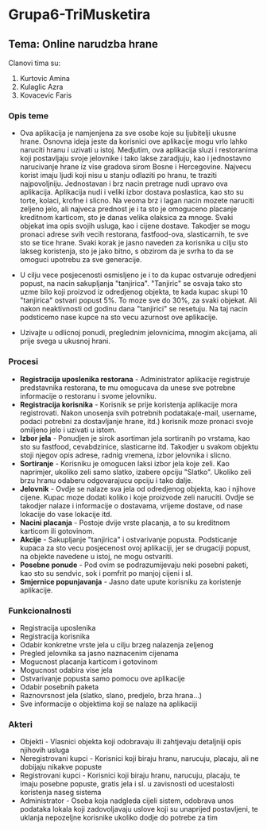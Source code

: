 # Grupa6-TriMusketira
## Tema: Online narudzba hrane
Clanovi tima su:
1. Kurtovic Amina
2. Kulaglic Azra
3. Kovacevic Faris
### Opis teme

- Ova aplikacija je namjenjena za sve osobe koje su ljubitelji ukusne hrane. Osnovna ideja jeste da korisnici ove aplikacije
mogu vrlo lahko naruciti hranu i uzivati u istoj. Medjutim, ova aplikacija sluzi i restoranima koji postavljaju svoje jelovnike i tako 
lakse zaradjuju, kao i jednostavno narucivanje hrane iz vise gradova sirom Bosne i Hercegovine. Najvecu korist imaju ljudi koji nisu u stanju odlaziti po hranu, te traziti najpovoljniju. Jednostavan i brz nacin pretrage nudi upravo ova aplikacija.  Aplikacija nudi i veliki izbor dostava poslastica, kao sto su torte, kolaci, krofne i slicno. Na veoma brz i lagan nacin mozete naruciti zeljeno jelo, ali najveca prednost je i ta sto je omoguceno placanje kreditnom karticom, sto je danas velika olaksica za mnoge. Svaki objekat ima opis svojih usluga, kao i cijene dostave. Takodjer se mogu pronaci adrese svih vecih restorana, fastfood-ova, slasticarnih, te sve sto se tice hrane. Svaki korak je jasno naveden za korisnika u cilju sto lakseg koristenja, sto je jako bitno, s obzirom da je svrha to da se omoguci upotrebu za sve generacije. 

- U cilju vece posjecenosti osmisljeno je i to da kupac ostvaruje odredjeni popust, na nacin sakupljanja "tanjirica". "Tanjiric" se osvaja tako sto uzme bilo koji proizvod iz odredjenog objekta, te kada kupac skupi 10 "tanjirica" ostvari popust 5%. To moze sve do 30%, za svaki objekat. Ali nakon neaktivnosti od godinu dana "tanjirici" se resetuju. Na taj nacin podsticemo nase kupce na sto vecu azurnost ove aplikacije.

- Uzivajte u odlicnoj ponudi, preglednim jelovnicima, mnogim akcijama, ali prije svega u ukusnoj hrani. 

### Procesi

- **Registracija uposlenika restorana** - Administrator aplikacije registruje predstavnika restorana, te mu omogucava da unese sve potrebne informacije o restoranu i svome jelovniku.
- **Registracija korisnika** - Korisnik se prije koristenja aplikacije mora registrovati. Nakon unosenja svih potrebnih podataka(e-mail, username, podaci potrebni za dostavljanje hrane, itd.) korisnik moze pronaci svoje omiljeno jelo i uzivati u istom.
- **Izbor jela** - Ponudjen je sirok asortiman jela sortiranih po vrstama, kao sto su fastfood, cevabdzinice, slasticarne itd. Takodjer u svakom objektu stoji njegov opis adrese, radnig vremena, izbor jelovnika i slicno. 
- **Sortiranje** - Korisniku je omogucen laksi izbor jela koje zeli. Kao naprimjer, ukoliko zeli samo slatko, izabere opciju "Slatko". Ukoliko zeli brzu hranu odaberu odgovarajucu opciju i tako dalje.
- **Jelovnik** - Ovdje se nalaze sva jela od odredjenog objekta, kao i njihove cijene. Kupac moze dodati koliko i koje proizvode zeli naruciti. Ovdje se takodjer nalaze i informacije o dostavama, vrijeme dostave, od nase lokacije do vase lokacije itd.
- **Nacini placanja** - Postoje dvije vrste placanja, a to su kreditnom karticom ili gotovinom.
- **Akcije** - Sakupljanje "tanjirica" i ostvarivanje popusta. Podsticanje kupaca za sto vecu posjecenost ovoj aplikaciji, jer se drugaciji popust, na objekte navedene u istoj, ne mogu ostvariti.
- **Posebne ponude** - Pod ovim se podrazumijevaju neki posebni paketi, kao sto su sendvic, sok i pomfrit po manjoj cijeni i sl.
- **Smjernice popunjavanja** - Jasno date upute korisniku za koristenje aplikacije.

### Funkcionalnosti

- Registracija uposlenika
- Registracija korisnika
- Odabir konkretne vrste jela u cilju brzeg nalazenja zeljenog
- Pregled jelovnika sa jasno naznacenim cijenama
- Mogucnost placanja karticom i gotovinom
- Mogucnost odabira vise jela
- Ostvarivanje popusta samo pomocu ove aplikacije
- Odabir posebnih paketa
- Raznovrsnost jela (slatko, slano, predjelo, brza hrana...)
- Sve informacije o objektima koji se nalaze na aplikaciji

### Akteri

- Objekti - Vlasnici objekta koji odobravaju ili zahtjevaju detaljniji opis njihovih usluga
- Neregistrovani kupci - Korisnici koji biraju hranu, narucuju, placaju, ali ne dobijaju nikakve popuste
- Registrovani kupci - Korisnici koji biraju hranu, narucuju, placaju, te imaju posebne popuste, gratis jela i sl. u zavisnosti od ucestalosti koristenja naseg sistema
- Administrator - Osoba koja nadgleda cijeli sistem, odobrava unos podataka lokala koji zadovoljavaju uslove koji su unaprijed postavljeni, te uklanja nepozeljne korisnike ukoliko dodje do potrebe za tim






